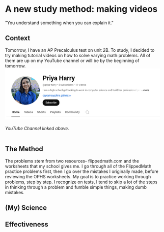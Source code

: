 # A new study method: making videos
"You understand something when you can explain it."

## Context
Tomorrow, I have an AP Precalculus test on unit 2B. 
To study, I decided to try making tutorial videos on how to solve varying math problems. 
All of them are up on my YouTube channel or will be by the beginning of tomorrow.
[![youtube channel](https://github.com/CaptainSapphire/PH-s-Blog/blob/main/assets/December%202024/Screenshot%202024-12-09%209.32.08%20AM.png?raw=true)](https://www.youtube.com/@priya-harry)<br><br>
*YouTube Channel linked above.*<br><br>

## The Method
The problems stem from two resources- flippedmath.com and the worksheets that my school gives me. 
I go through all of the FlippedMath practice problems first, then I go over the mistakes I originally made, before reviewing the OPHS worksheets.
My goal is to practice working through problems, step by step. I recognize on tests, I tend to skip a lot of the steps in thinking through a problem and fumble simple things, making dumb mistakes. 


## (My) Science

## Effectiveness
